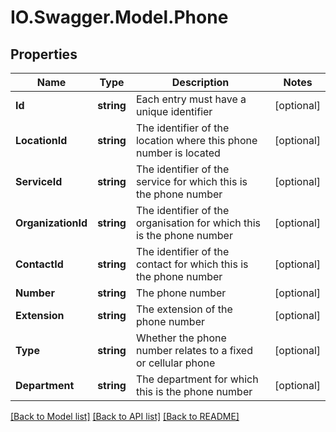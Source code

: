 # IO.Swagger.Model.Phone
## Properties

Name | Type | Description | Notes
------------ | ------------- | ------------- | -------------
**Id** | **string** | Each entry must have a unique identifier | [optional] 
**LocationId** | **string** | The identifier of the location where this phone number is located | [optional] 
**ServiceId** | **string** | The identifier of the service for which this is the phone number | [optional] 
**OrganizationId** | **string** | The identifier of the organisation for which this is the phone number | [optional] 
**ContactId** | **string** | The identifier of the contact for which this is the phone number | [optional] 
**Number** | **string** | The phone number | [optional] 
**Extension** | **string** | The extension of the phone number | [optional] 
**Type** | **string** | Whether the phone number relates to a fixed or cellular phone | [optional] 
**Department** | **string** | The department for which this is the phone number | [optional] 

[[Back to Model list]](../README.md#documentation-for-models) [[Back to API list]](../README.md#documentation-for-api-endpoints) [[Back to README]](../README.md)

